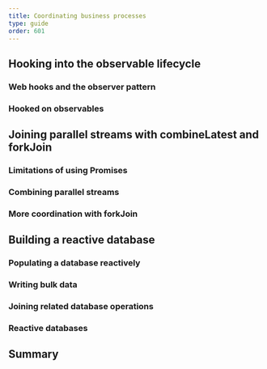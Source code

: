 ```yaml
---
title: Coordinating business processes
type: guide
order: 601
---
```


## Hooking into the observable lifecycle

### Web hooks and the observer pattern

### Hooked on observables

## Joining parallel streams with combineLatest and forkJoin

### Limitations of using Promises

### Combining parallel streams

### More coordination with forkJoin

## Building a reactive database

### Populating a database reactively

### Writing bulk data

### Joining related database operations

### Reactive databases

## Summary
